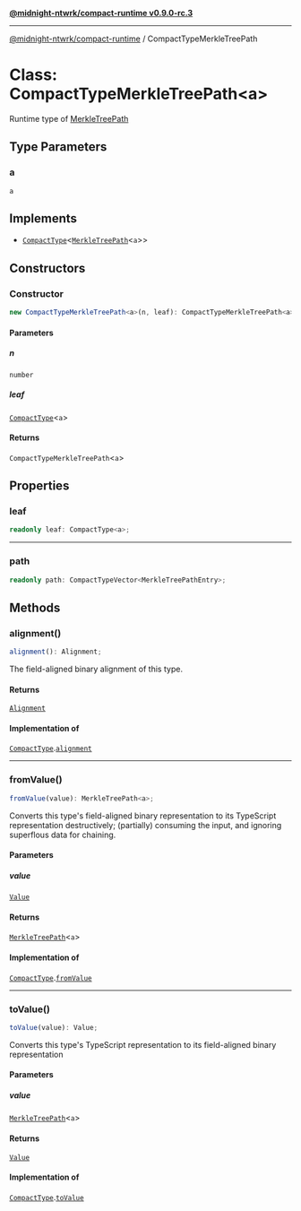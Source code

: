 [**@midnight-ntwrk/compact-runtime v0.9.0-rc.3**](../README.md)

***

[@midnight-ntwrk/compact-runtime](../globals.md) / CompactTypeMerkleTreePath

# Class: CompactTypeMerkleTreePath\<a\>

Runtime type of [MerkleTreePath](../interfaces/MerkleTreePath.md)

## Type Parameters

### a

`a`

## Implements

- [`CompactType`](../interfaces/CompactType.md)\<[`MerkleTreePath`](../interfaces/MerkleTreePath.md)\<`a`\>\>

## Constructors

### Constructor

```ts
new CompactTypeMerkleTreePath<a>(n, leaf): CompactTypeMerkleTreePath<a>;
```

#### Parameters

##### n

`number`

##### leaf

[`CompactType`](../interfaces/CompactType.md)\<`a`\>

#### Returns

`CompactTypeMerkleTreePath`\<`a`\>

## Properties

### leaf

```ts
readonly leaf: CompactType<a>;
```

***

### path

```ts
readonly path: CompactTypeVector<MerkleTreePathEntry>;
```

## Methods

### alignment()

```ts
alignment(): Alignment;
```

The field-aligned binary alignment of this type.

#### Returns

[`Alignment`](../type-aliases/Alignment.md)

#### Implementation of

[`CompactType`](../interfaces/CompactType.md).[`alignment`](../interfaces/CompactType.md#alignment)

***

### fromValue()

```ts
fromValue(value): MerkleTreePath<a>;
```

Converts this type's field-aligned binary representation to its TypeScript
representation destructively; (partially) consuming the input, and
ignoring superflous data for chaining.

#### Parameters

##### value

[`Value`](../type-aliases/Value.md)

#### Returns

[`MerkleTreePath`](../interfaces/MerkleTreePath.md)\<`a`\>

#### Implementation of

[`CompactType`](../interfaces/CompactType.md).[`fromValue`](../interfaces/CompactType.md#fromvalue)

***

### toValue()

```ts
toValue(value): Value;
```

Converts this type's TypeScript representation to its field-aligned binary
representation

#### Parameters

##### value

[`MerkleTreePath`](../interfaces/MerkleTreePath.md)\<`a`\>

#### Returns

[`Value`](../type-aliases/Value.md)

#### Implementation of

[`CompactType`](../interfaces/CompactType.md).[`toValue`](../interfaces/CompactType.md#tovalue)
